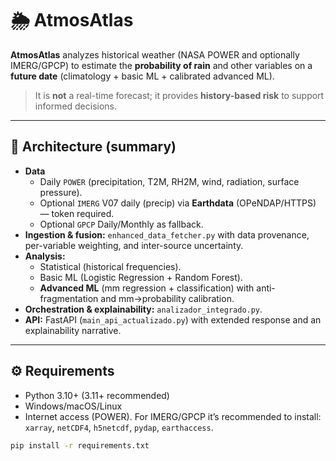 # 🌦️ AtmosAtlas

**AtmosAtlas** analyzes historical weather (NASA POWER and optionally IMERG/GPCP) to estimate the **probability of rain** and other variables on a **future date** (climatology + basic ML + calibrated advanced ML).  
> It is **not** a real-time forecast; it provides **history-based risk** to support informed decisions.

---

## 🧭 Architecture (summary)
- **Data**
  - Daily `POWER` (precipitation, T2M, RH2M, wind, radiation, surface pressure).
  - Optional `IMERG` V07 daily (precip) via **Earthdata** (OPeNDAP/HTTPS) — token required.
  - Optional `GPCP` Daily/Monthly as fallback.
- **Ingestion & fusion:** `enhanced_data_fetcher.py` with data provenance, per-variable weighting, and inter-source uncertainty.
- **Analysis:**
  - Statistical (historical frequencies).
  - Basic ML (Logistic Regression + Random Forest).
  - **Advanced ML** (mm regression + classification) with anti-fragmentation and mm→probability calibration.
- **Orchestration & explainability:** `analizador_integrado.py`.
- **API:** FastAPI (`main_api_actualizado.py`) with extended response and an explainability narrative.

---

## ⚙️ Requirements
- Python 3.10+ (3.11+ recommended)
- Windows/macOS/Linux
- Internet access (POWER). For IMERG/GPCP it’s recommended to install: `xarray`, `netCDF4`, `h5netcdf`, `pydap`, `earthaccess`.

```bash
pip install -r requirements.txt

